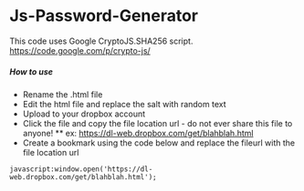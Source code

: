Js-Password-Generator
=====================

This code uses Google CryptoJS.SHA256 script.
https://code.google.com/p/crypto-js/

##### How to use

* Rename the .html file
* Edit the html file and replace the salt with random text
* Upload to your dropbox account
* Click the file and copy the file location url - do not ever share this file to anyone!
** ex: https://dl-web.dropbox.com/get/blahblah.html
* Create a bookmark using the code below and replace the fileurl with the file location url
```
javascript:window.open('https://dl-web.dropbox.com/get/blahblah.html');
```

